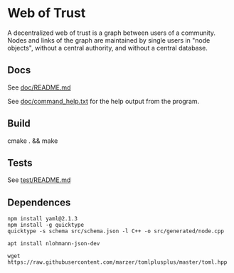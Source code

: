 # Web of Trust
A decentralized web of trust is a graph between users of a community. Nodes and links of the graph are maintained by single users in "node objects", without a central authority, and without a central database.

## Docs
See [doc/README.md](doc/README.md)

See [doc/command_help.txt](doc/command_help.txt) for the help output from the program.

## Build
cmake . && make

## Tests
See [test/README.md](test/README.md)

## Dependences
```
npm install yaml@2.1.3
npm install -g quicktype
quicktype -s schema src/schema.json -l C++ -o src/generated/node.cpp

apt install nlohmann-json-dev

wget https://raw.githubusercontent.com/marzer/tomlplusplus/master/toml.hpp
```
